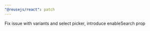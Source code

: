 ```yaml
---
"@reusejs/react": patch
---
```


Fix issue with variants and select picker, introduce enableSearch prop
